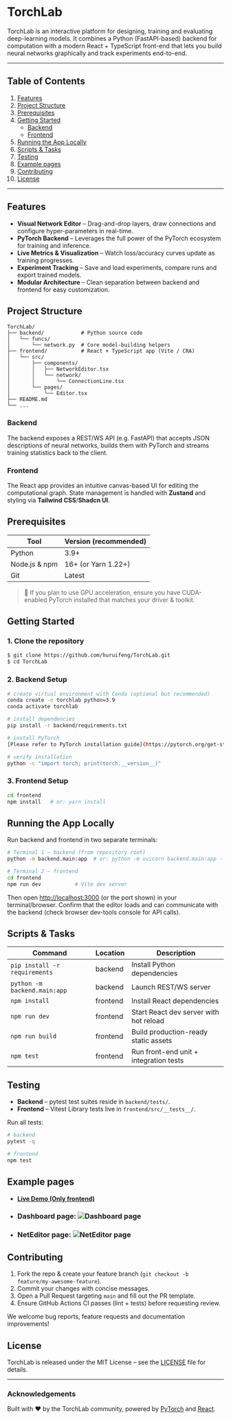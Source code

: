 # TorchLab

TorchLab is an interactive platform for designing, training and evaluating deep-learning models. It combines a Python (FastAPI-based) backend for computation with a modern React + TypeScript front-end that lets you build neural networks graphically and track experiments end-to-end.

---

## Table of Contents
1. [Features](#features)
2. [Project Structure](#project-structure)
3. [Prerequisites](#prerequisites)
4. [Getting Started](#getting-started)
   * [Backend](#backend-setup)
   * [Frontend](#frontend-setup)
5. [Running the App Locally](#running-the-app-locally)
6. [Scripts & Tasks](#scripts--tasks)
7. [Testing](#testing)
8. [Example pages](#example-pages)
9. [Contributing](#contributing)
10. [License](#license)

---

## Features
* **Visual Network Editor** – Drag-and-drop layers, draw connections and configure hyper-parameters in real-time.
* **PyTorch Backend** – Leverages the full power of the PyTorch ecosystem for training and inference.
* **Live Metrics & Visualization** – Watch loss/accuracy curves update as training progresses.
* **Experiment Tracking** – Save and load experiments, compare runs and export trained models.
* **Modular Architecture** – Clean separation between backend and frontend for easy customization.

## Project Structure
```
TorchLab/
├── backend/            # Python source code
│   └── funcs/
│       └── network.py  # Core model-building helpers
├── frontend/           # React + TypeScript app (Vite / CRA)
│   └── src/
│       ├── components/
│       │   ├── NetworkEditor.tsx
│       │   └── network/
│       │       └── ConnectionLine.tsx
│       └── pages/
│           └── Editor.tsx
├── README.md
└── ...
```

### Backend
The backend exposes a REST/WS API (e.g. FastAPI) that accepts JSON descriptions of neural networks, builds them with PyTorch and streams training statistics back to the client.

### Frontend
The React app provides an intuitive canvas-based UI for editing the computational graph. State management is handled with **Zustand** and styling via **Tailwind CSS**/**Shadcn UI**.

## Prerequisites
| Tool              | Version (recommended) |
|-------------------|-----------------------|
| Python            | 3.9+                  |
| Node.js & npm     | 16+ (or Yarn 1.22+)   |
| Git               | Latest                |

> 📌 If you plan to use GPU acceleration, ensure you have CUDA-enabled PyTorch installed that matches your driver & toolkit.

## Getting Started
### 1. Clone the repository
```bash
$ git clone https://github.com/huruifeng/TorchLab.git
$ cd TorchLab
```

### 2. Backend Setup
<a name="backend-setup"></a>
```bash
# create virtual environment with Conda (optional but recommended)
conda create -n torchlab python=3.9
conda activate torchlab

# install dependencies
pip install -r backend/requirements.txt

# install PyTorch
[Please refer to PyTorch installation guide](https://pytorch.org/get-started/locally/) 

# verify installation
python -c "import torch; print(torch.__version__)"
```

### 3. Frontend Setup
<a name="frontend-setup"></a>
```bash
cd frontend
npm install   # or: yarn install
```

## Running the App Locally
<a name="running-the-app-locally"></a>
Run backend and frontend in two separate terminals:

```bash
# Terminal 1 – backend (from repository root)
python -m backend.main:app  # or: python -m uvicorn backend.main:app --host 0.0.0.0 --port 8000 --reload --proxy-headers >> backend.log

# Terminal 2 – frontend
cd frontend
npm run dev           # Vite dev server
```

Then open [http://localhost:3000](http://localhost:3000) (or the port shown) in your terminal/browser. 
Confirm that the editor loads and can communicate with the backend (check browser dev-tools console for API calls).

## Scripts & Tasks
| Command                       | Location   | Description                              |
|-------------------------------|------------|------------------------------------------|
| `pip install -r requirements` | backend    | Install Python dependencies              |
| `python -m backend.main:app`  | backend    | Launch REST/WS server                    |
| `npm install`                 | frontend   | Install React dependencies               |
| `npm run dev`                 | frontend   | Start React dev server with hot reload   |
| `npm run build`               | frontend   | Build production-ready static assets     |
| `npm test`                    | frontend   | Run front-end unit + integration tests   |

## Testing
* **Backend** – pytest test suites reside in `backend/tests/`.
* **Frontend** – Vitest Library tests live in `frontend/src/__tests__/`.

Run all tests:
```bash
# backend
pytest -q

# frontend
npm test
```

## Example pages
* [**Live Demo (Only frontend)**](https://huruifeng.github.io/TorchLab/)
* ### Dashboard page: ![**Dashboard page**](docs/TorchLab_Dashboard.png)
* ### NetEditor page: ![**NetEditor page**](docs/TorchLab_NetEditor.png)

## Contributing
1. Fork the repo & create your feature branch (`git checkout -b feature/my-awesome-feature`).
2. Commit your changes with concise messages.
3. Open a Pull Request targeting `main` and fill out the PR template.
4. Ensure GitHub Actions CI passes (lint + tests) before requesting review.

We welcome bug reports, feature requests and documentation improvements!

## License
TorchLab is released under the MIT License – see the [LICENSE](LICENSE) file for details.

---

### Acknowledgements
Built with ♥ by the TorchLab community, powered by [PyTorch](https://pytorch.org/) and [React](https://reactjs.org/).